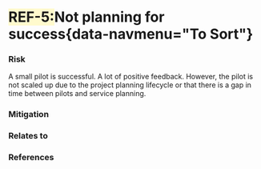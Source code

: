 <span style="background-color:LEMONCHIFFON;">**REF-5:</span>Not planning for success**{data-navmenu="To Sort"}
=====================================  

### Risk

A small pilot is successful. A lot of positive feedback. However, the pilot is not scaled up due to the project planning lifecycle or that there is a gap in time between pilots and service planning.

### Mitigation



### Relates to

### References
